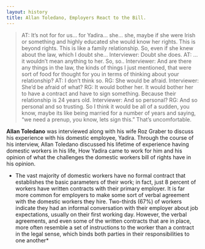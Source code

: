 ```yaml
---
layout: history
title: Allan Toledano, Employers React to the Bill.
---
```


> AT: It’s not for for us… for Yadira… she… she, maybe if she were Irish or something and highly educated she would know her rights.  This is beyond rights.  This is like a family relationship. So, even if she knew about the law, which I doubt she…
Interviewer: Doubt she does.
AT: … it wouldn’t mean anything to her.  So, so..
Interviewer: And are there any things in the law, the kinds of things I just mentioned, that were sort of food for thought for you in terms of thinking about your relationship?
AT: I don’t think so.
RG: She would be afraid.
Interviewer: She’d be afraid of what?
RG: It would bother her. It would bother her to have a contract and have to sign something. Because their relationship is 24 years old.
Interviewer: And so personal?
RG: And so personal and so trusting.  So I think it would be all of a sudden, you know, maybe its like being married for a number of years and saying, “we need a prenup, you know, lets sign this.” That’s uncomfortable.

**Allan Toledano** was interviewed along with his wife Roz Graber to discuss his experience with his domestic employee, Yadira.  Through the course of his interview, Allan Toledano discussed his lifetime of experience having domestic workers in his life, How Yadira came to work for him and his opinion of what the challenges the domestic workers bill of rights have in his opinion.

* The vast majority of domestic workers have no formal contract that establishes the basic parameters of their work; in fact, just 8 percent of workers have written contracts with their primary employer. It is far more common for employers to make some sort of verbal agreement with the domestic workers they hire. Two-thirds (67%) of workers indicate they had an informal conversation with their employer about job expectations, usually on their first working day. However, the verbal agreements, and even some of the written contracts that are in place, more often resemble a set of instructions to the worker than a contract in the legal sense, which binds both parties in their responsibilities to one another*
